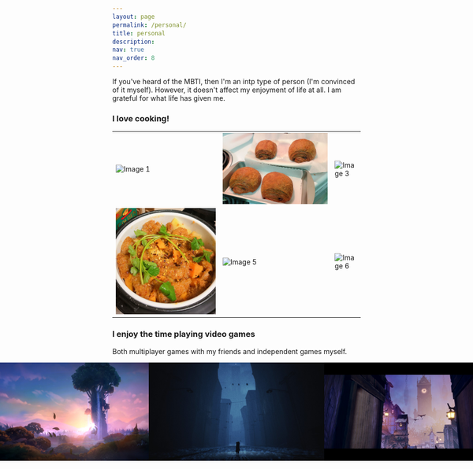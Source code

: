 ```yaml
---
layout: page
permalink: /personal/
title: personal
description:
nav: true
nav_order: 8
---
```


If you've heard of the MBTI, then I'm an intp type of person (I'm convinced of it myself). However, it doesn't affect my enjoyment of life at all. I am grateful for what life has given me.

### I love cooking!
<div>
  <table style="border-collapse: collapse; width: 100%;">
    <tr>
      <td><img src="../assets/img/cook1.png" alt="Image 1" style="width:100%""></td>
      <td><img src="../assets/img/cook2.png" alt="Image 2" style="width:100%""></td>
      <td><img src="../assets/img/cook3.png" alt="Image 3" style="width:100%""></td>
    </tr>
    <tr>
      <td><img src="../assets/img/cook4.png" alt="Image 4" style="width:100%""></td>
      <td><img src="../assets/img/cook5.png" alt="Image 5" style="width:100%""></td>
      <td><img src="../assets/img/cook6.png" alt="Image 6" style="width:100%""></td>
    </tr>
  </table>
</div>


### I enjoy the time playing video games
Both multiplayer games with my friends and independent games myself.

<div style="display: flex; justify-content: center; align-items: center;">
  <img src="../assets/img/game1.jpg" alt="Image 1" style="height: 200px;">
  <img src="../assets/img/game2.jpg" alt="Image 2" style="height: 200px;">
  <img src="../assets/img/game3.jpg" alt="Image 3" style="height: 200px;">
</div>
